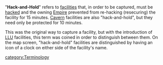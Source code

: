 "**Hack-and-Hold**" refers to [facilities](Facilities.md) that, in
order to be captured, must be [hacked](hack.md) and the owning
[Empire](Empire.md) prevented from re-hacking (resecuring) the
facility for 15 minutes. [Cavern](Caverns.md) facilities are also
"hack-and-hold", but they need only be protected for 10 minutes.

This was the original way to capture a facility, but with the
introduction of [LLU](Lattice_Logic_Unit.md) facilities, this term was coined
in order to distinguish between them. On the map screen, "hack-and-hold"
facilities are distinguished by having an icon of a clock on either side
of the facility's name.

[category:Terminology](category:Terminology.md)
